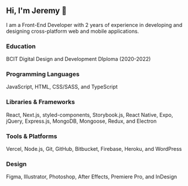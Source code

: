 ## Hi, I'm Jeremy 👋

I am a Front-End Developer with 2 years of experience in developing and designing cross-platform web and mobile applications. 

### Education
BCIT Digital Design and Development DIploma (2020-2022)

### Programming Languages
JavaScript, HTML, CSS/SASS, and TypeScript

### Libraries & Frameworks
React, Next.js, styled-components, Storybook.js, React Native, Expo, jQuery, Express.js,
MongoDB, Mongoose, Redux, and Electron

### Tools & Platforms
Vercel, Node.js, Git, GitHub, Bitbucket, Firebase, Heroku, and WordPress


### Design
Figma, Illustrator, Photoshop, After Effects, Premiere Pro, and InDesign
